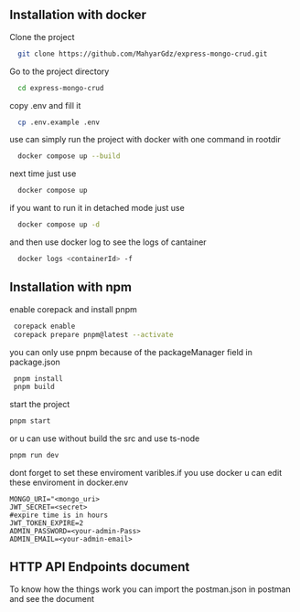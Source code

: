 ## Installation with docker

Clone the project

```bash
  git clone https://github.com/MahyarGdz/express-mongo-crud.git

```

Go to the project directory

```bash
  cd express-mongo-crud
```

copy .env and fill it

```bash
  cp .env.example .env
```

use can simply run the project with docker with one command in rootdir

```bash
  docker compose up --build
```

next time just use

```bash
  docker compose up
```

if you want to run it in detached mode just use

```bash
  docker compose up -d
```

and then use docker log to see the logs of cantainer

```bash
  docker logs <containerId> -f
```

## Installation with npm

enable corepack and install pnpm

```bash
 corepack enable
 corepack prepare pnpm@latest --activate
```

you can only use pnpm because of the packageManager field in package.json

```bash
 pnpm install
 pnpm build
```

start the project

```bash
pnpm start
```

or u can use without build the src and use ts-node

```bash
pnpm run dev
```

dont forget to set these enviroment varibles.if you use docker u can edit these enviroment in docker.env

```
MONGO_URI="<mongo_uri>
JWT_SECRET=<secret>
#expire time is in hours
JWT_TOKEN_EXPIRE=2
ADMIN_PASSWORD=<your-admin-Pass>
ADMIN_EMAIL=<your-admin-email>
```

## HTTP API Endpoints document

To know how the things work you can import the postman.json in postman and see the document
